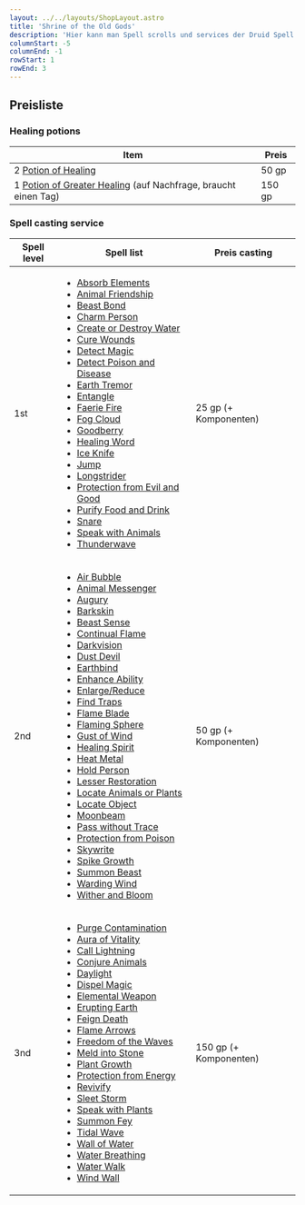 ```yaml
---
layout: ../../layouts/ShopLayout.astro
title: 'Shrine of the Old Gods'
description: 'Hier kann man Spell scrolls und services der Druid Spell list kaufen, sowie Healing Potions'
columnStart: -5
columnEnd: -1
rowStart: 1
rowEnd: 3
---
```

## Preisliste
### Healing potions
| Item                                                                                                                              | Preis  |
|-----------------------------------------------------------------------------------------------------------------------------------|--------|
| 2 [Potion of Healing](https://5e.tools/items.html#potion%20of%20healing_dmg)                                                      | 50 gp  |
| 1 [Potion of Greater Healing](https://5e.tools/items.html#potion%20of%20greater%20healing_dmg) (auf Nachfrage, braucht einen Tag) | 150 gp |

### Spell casting service
| Spell level | Spell list                                                                                                                                                                                                                                                                                                                                                                                                                                                                                                                                                                                                                                                                                                                                                                                                                                                                                                                                                                                                                                                                                                                                                                                                                                                                                                                                                                                                                                                                                                                                                                                                                                                                                                                                                                                                                                                                                                                                                                                                                                                                                                                                                                                                                  | Preis casting          |
|-------------|-----------------------------------------------------------------------------------------------------------------------------------------------------------------------------------------------------------------------------------------------------------------------------------------------------------------------------------------------------------------------------------------------------------------------------------------------------------------------------------------------------------------------------------------------------------------------------------------------------------------------------------------------------------------------------------------------------------------------------------------------------------------------------------------------------------------------------------------------------------------------------------------------------------------------------------------------------------------------------------------------------------------------------------------------------------------------------------------------------------------------------------------------------------------------------------------------------------------------------------------------------------------------------------------------------------------------------------------------------------------------------------------------------------------------------------------------------------------------------------------------------------------------------------------------------------------------------------------------------------------------------------------------------------------------------------------------------------------------------------------------------------------------------------------------------------------------------------------------------------------------------------------------------------------------------------------------------------------------------------------------------------------------------------------------------------------------------------------------------------------------------------------------------------------------------------------------------------------------------|------------------------|
| 1st         | <ul><li>[Absorb Elements](https://5e.tools/spells.html#absorb%20elements_xge)</li><li>[Animal Friendship](https://5e.tools/spells.html#animal%20friendship_phb)</li><li>[Beast Bond](https://5e.tools/spells.html#beast%20bond_xge)</li><li>[Charm Person](https://5e.tools/spells.html#charm%20person_phb)</li><li>[Create or Destroy Water](https://5e.tools/spells.html#create%20or%20destroy%20water_phb)</li><li>[Cure Wounds](https://5e.tools/spells.html#cure%20wounds_phb)</li><li>[Detect Magic](https://5e.tools/spells.html#detect%20magic_phb)</li><li>[Detect Poison and Disease](https://5e.tools/spells.html#detect%20poison%20and%20disease_phb)</li><li>[Earth Tremor](https://5e.tools/spells.html#earth%20tremor_xge)</li><li>[Entangle](https://5e.tools/spells.html#entangle_phb)</li><li>[Faerie Fire](https://5e.tools/spells.html#faerie%20fire_phb)</li><li>[Fog Cloud](https://5e.tools/spells.html#fog%20cloud_phb)</li><li>[Goodberry](https://5e.tools/spells.html#goodberry_phb)</li><li>[Healing Word](https://5e.tools/spells.html#healing%20word_phb)</li><li>[Ice Knife](https://5e.tools/spells.html#ice%20knife_xge)</li><li>[Jump](https://5e.tools/spells.html#jump_phb)</li><li>[Longstrider](https://5e.tools/spells.html#longstrider_phb)</li><li>[Protection from Evil and Good](https://5e.tools/spells.html#protection%20from%20evil%20and%20good_phb)</li><li>[Purify Food and Drink](https://5e.tools/spells.html#purify%20food%20and%20drink_phb)</li><li>[Snare](https://5e.tools/spells.html#snare_xge)</li><li>[Speak with Animals](https://5e.tools/spells.html#speak%20with%20animals_phb)</li><li>[Thunderwave](https://5e.tools/spells.html#thunderwave_phb)</li></ul>                                                                                                                                                                                                                                                                                                                                                                                                                                                                                               | 25 gp (+ Komponenten)  |
| 2nd         | <ul><li>[Air Bubble](https://5e.tools/spells.html#air%20bubble_aag)</li><li>[Animal Messenger](https://5e.tools/spells.html#animal%20messenger_phb)</li><li>[Augury](https://5e.tools/spells.html#augury_phb)</li><li>[Barkskin](https://5e.tools/spells.html#barkskin_phb)</li><li>[Beast Sense](https://5e.tools/spells.html#beast%20sense_phb)</li><li>[Continual Flame](https://5e.tools/spells.html#continual%20flame_phb)</li><li>[Darkvision](https://5e.tools/spells.html#darkvision_phb)</li><li>[Dust Devil](https://5e.tools/spells.html#dust%20devil_xge)</li><li>[Earthbind](https://5e.tools/spells.html#earthbind_xge)</li><li>[Enhance Ability](https://5e.tools/spells.html#enhance%20ability_phb)</li><li>[Enlarge/Reduce](https://5e.tools/spells.html#enlarge%2freduce_phb)</li><li>[Find Traps](https://5e.tools/spells.html#find%20traps_phb)</li><li>[Flame Blade](https://5e.tools/spells.html#flame%20blade_phb)</li><li>[Flaming Sphere](https://5e.tools/spells.html#flaming%20sphere_phb)</li><li>[Gust of Wind](https://5e.tools/spells.html#gust%20of%20wind_phb)</li><li>[Healing Spirit](https://5e.tools/spells.html#healing%20spirit_xge)</li><li>[Heat Metal](https://5e.tools/spells.html#heat%20metal_phb)</li><li>[Hold Person](https://5e.tools/spells.html#hold%20person_phb)</li><li>[Lesser Restoration](https://5e.tools/spells.html#lesser%20restoration_phb)</li><li>[Locate Animals or Plants](https://5e.tools/spells.html#locate%20animals%20or%20plants_phb)</li><li>[Locate Object](https://5e.tools/spells.html#locate%20object_phb)</li><li>[Moonbeam](https://5e.tools/spells.html#moonbeam_phb)</li><li>[Pass without Trace](https://5e.tools/spells.html#pass%20without%20trace_phb)</li><li>[Protection from Poison](https://5e.tools/spells.html#protection%20from%20poison_phb)</li><li>[Skywrite](https://5e.tools/spells.html#skywrite_xge)</li><li>[Spike Growth](https://5e.tools/spells.html#spike%20growth_phb)</li><li>[Summon Beast](https://5e.tools/spells.html#summon%20beast_tce)</li><li>[Warding Wind](https://5e.tools/spells.html#warding%20wind_xge)</li><li>[Wither and Bloom](https://5e.tools/spells.html#wither%20and%20bloom_scc)</li></ul> | 50 gp (+ Komponenten)  |
| 3nd         | <ul><li>[Purge Contamination](/spells/purgeContamination)</li><li>[Aura of Vitality](https://5e.tools/spells.html#aura%20of%20vitality_phb)</li><li>[Call Lightning](https://5e.tools/spells.html#call%20lightning_phb)</li><li>[Conjure Animals](https://5e.tools/spells.html#conjure%20animals_phb)</li><li>[Daylight](https://5e.tools/spells.html#daylight_phb)</li><li>[Dispel Magic](https://5e.tools/spells.html#dispel%20magic_phb)</li><li>[Elemental Weapon](https://5e.tools/spells.html#elemental%20weapon_phb)</li><li>[Erupting Earth](https://5e.tools/spells.html#erupting%20earth_xge)</li><li>[Feign Death](https://5e.tools/spells.html#feign%20death_phb)</li><li>[Flame Arrows](https://5e.tools/spells.html#flame%20arrows_xge)</li><li>[Freedom of the Waves](https://5e.tools/spells.html#freedom%20of%20the%20waves_tdcsr)</li><li>[Meld into Stone](https://5e.tools/spells.html#meld%20into%20stone_phb)</li><li>[Plant Growth](https://5e.tools/spells.html#plant%20growth_phb)</li><li>[Protection from Energy](https://5e.tools/spells.html#protection%20from%20energy_phb)</li><li>[Revivify](https://5e.tools/spells.html#revivify_phb)</li><li>[Sleet Storm](https://5e.tools/spells.html#sleet%20storm_phb)</li><li>[Speak with Plants](https://5e.tools/spells.html#speak%20with%20plants_phb)</li><li>[Summon Fey](https://5e.tools/spells.html#summon%20fey_tce)</li><li>[Tidal Wave](https://5e.tools/spells.html#tidal%20wave_xge)</li><li>[Wall of Water](https://5e.tools/spells.html#wall%20of%20water_xge)</li><li>[Water Breathing](https://5e.tools/spells.html#water%20breathing_phb)</li><li>[Water Walk](https://5e.tools/spells.html#water%20walk_phb)</li><li>[Wind Wall](https://5e.tools/spells.html#wind%20wall_phb)</li></ul>                                                                                                                                                                                                                                                                                                                                                                                                                                         | 150 gp (+ Komponenten) |
